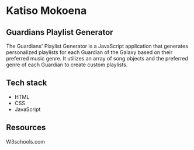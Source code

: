 # Katiso Mokoena
## Guardians Playlist Generator
The Guardians' Playlist Generator is a JavaScript application that generates personalized playlists for each Guardian of the Galaxy based on their preferred music genre. It utilizes an array of song objects and the preferred genre of each Guardian to create custom playlists.

## Tech stack
- HTML
- CSS
- JavaScript

## Resources
W3schools.com


